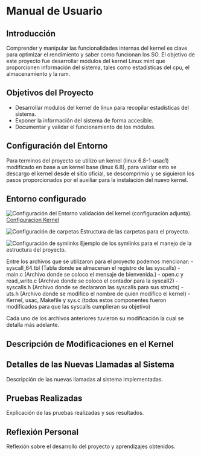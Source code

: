 # Manual de Usuario

## Introducción
Comprender y manipular las funcionalidades internas del kernel es clave para optimizar el rendimiento y saber como funcionan los SO. El objetivo de este proyecto fue desarrollar módulos del kernel Linux mint que proporcionen información del sistema, tales como estadísticas del cpu, el almacenamiento y la ram.

## Objetivos del Proyecto
- Desarrollar modulos del kernel de linux para recopilar estadísticas del sistema.
- Exponer la información del sistema de forma accesible.
- Documentar y validar el funcionamiento de los módulos.

## Configuración del Entorno
Para terminos del proyecto se utilizo un kernel (linux 6.8-1-usac1) modificado en base a un kernel base (linux 6.8), para validar esto se descargo el kernel desde el sitio oficial, se descomprimio y se siguieron los pasos proporcionados por el auxiliar para la instalación del nuevo kernel.

## Entorno configurado
![Configuración del Entorno](Documentación\images\kernel.png)
validación del kernel (configuración adjunta). [Configuracion Kernel](https://github.com/KESM12/SO2_201602404_VD2024/blob/main/Documentaci%C3%B3n/configKernel.md)

![Configuración de carpetas](Documentación\images\entorno1.png)
Estructura de las carpetas para el proyecto.

![Configuración de symlinks](Documentación\images\symlink.png)
Ejemplo de los symlinks para el manejo de la estructura del proyecto.

Entre los archivos que se utilizaron para el proyecto podemos mencionar:
    - syscall_64.tbl (Tabla donde se almacenan el registro de las syscalls)
    - main.c (Archivo donde se coloco el mensaje de bienvenida.)
    - open.c y read_write.c (Archivo donde se coloco el contador para la syscall2)
    - syscalls.h (Archivo donde se declararon las syscalls para sus structs)
    - uts.h (Archivo donde se modifico el nombre de quien modifico el kernel)
    - Kernel, usac, Makefile y sys.c (todos estos componentes fueron modificados para que las syscalls cumplieran su objetivo)

Cada uno de los archivos anteriores tuvieron su modificación la cual se detalla más adelante.

## Descripción de Modificaciones en el Kernel


## Detalles de las Nuevas Llamadas al Sistema
Descripción de las nuevas llamadas al sistema implementadas.

## Pruebas Realizadas
Explicación de las pruebas realizadas y sus resultados.

## Reflexión Personal
Reflexión sobre el desarrollo del proyecto y aprendizajes obtenidos.